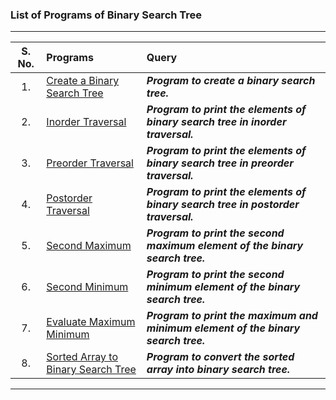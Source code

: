 ### List of Programs of Binary Search Tree

---
|  S. No.  |  Programs  |  Query  |
|  :--:  |  :--  |  :--  |
|  1.  |  [Create a Binary Search Tree](/Data%20Structure/Binary%20Search%20Tree/Programs/List/CreateBinarySearchTree.py)  |  ***Program to create a binary search tree.***  |
|  2.  |  [Inorder Traversal](/Data%20Structure/Binary%20Search%20Tree/Programs/List/InorderTraversal.py)  |  ***Program to print the elements of binary search tree in inorder traversal.***  |
|  3.  |  [Preorder Traversal](/Data%20Structure/Binary%20Search%20Tree/Programs/List/PreorderTraversal.py)  |  ***Program to print the elements of binary search tree in preorder traversal.***  |
|  4.  |  [Postorder Traversal](/Data%20Structure/Binary%20Search%20Tree/Programs/List/PostorderTraversal.py)  |  ***Program to print the elements of binary search tree in postorder traversal.***  |
|  5.  |  [Second Maximum](/Data%20Structure/Binary%20Search%20Tree/Programs/List/SecondMaximumElement.py)  |  ***Program to print the second maximum element of the binary search tree.***  |
|  6.  |  [Second Minimum](/Data%20Structure/Binary%20Search%20Tree/Programs/List/SecondMinimumElement.py)  |  ***Program to print the second minimum element of the binary search tree.***  |
|  7.  |  [Evaluate Maximum Minimum](/Data%20Structure/Binary%20Search%20Tree/Programs/List/EvaluateMaxMin.py)  |  ***Program to print the maximum and minimum element of the binary search tree.***  |
|  8.  |  [Sorted Array to Binary Search Tree](/Data%20Structure/Binary%20Search%20Tree/Programs/List/sorted_array_to_bst.py)  |  ***Program to convert the sorted array into binary search tree.***  |
---

